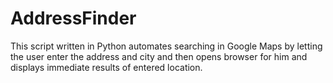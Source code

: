 # AddressFinder
This script written in Python automates searching in Google Maps by letting the user enter the address and city and then opens browser for him and displays immediate results of entered location.
